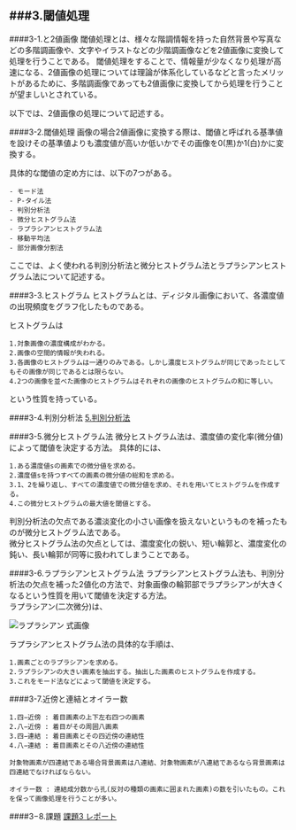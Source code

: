 ###3.閾値処理
--------------------------------------------
####3-1.と2値画像
閾値処理とは、様々な階調情報を持った自然背景や写真などの多階調画像や、文字やイラストなどの少階調画像などを2値画像に変換して処理を行うことである。
閾値処理をすることで、情報量が少なくなり処理が高速になる、2値画像の処理については理論が体系化しているなどと言ったメリットがあるために、多階調画像であっても2値画像に変換してから処理を行うことが望ましいとされている。

以下では、2値画像の処理について記述する。

####3-2.閾値処理
画像の場合2値画像に変換する際は、閾値と呼ばれる基準値を設けその基準値よりも濃度値が高いか低いかでその画像を0(黒)か1(白)かに変換する。

具体的な閾値の定め方には、以下の7つがある。

	- モード法
	- P-タイル法
	- 判別分析法
	- 微分ヒストグラム法
	- ラプラシアンヒストグラム法
	- 移動平均法
	- 部分画像分割法

ここでは、よく使われる判別分析法と微分ヒストグラム法とラプラシアンヒストグラム法について記述する。

####3-3.ヒストグラム
ヒストグラムとは、ディジタル画像において、各濃度値の出現頻度をグラフ化したものである。

ヒストグラムは

	1.対象画像の濃度構成がわかる。
	2.画像の空間的情報が失われる。
	3.各画像のヒストグラムは一通りのみである。しかし濃度ヒストグラムが同じであったとしてもその画像が同じであるとは限らない。
	4.2つの画像を並べた画像のヒストグラムはそれぞれの画像のヒストグラムの和に等しい。

という性質を持っている。

####3-4.判別分析法
[5.判別分析法](/Text/Text5.md)


####3-5.微分ヒストグラム法
微分ヒストグラム法は、濃度値の変化率(微分値)によって閾値を決定する方法。
具体的には、  

	1.ある濃度値sの画素での微分値を求める。
	2.濃度値sを持つすべての画素の微分値の総和を求める。
	3.1、2を繰り返し、すべての濃度値での微分値を求め、それを用いてヒストグラムを作成する。
	4.この微分ヒストグラムの最大値を閾値とする。

判別分析法の欠点である濃淡変化の小さい画像を扱えないというものを補ったものが微分ヒストグラム法である。  
微分ヒストグラム法の欠点としては、濃度変化の鋭い、短い輪郭と、濃度変化の鈍い、長い輪郭が同等に扱われてしまうことである。

####3-6.ラプラシアンヒストグラム法
ラプラシアンヒストグラム法も、判別分析法の欠点を補った2値化の方法で、対象画像の輪郭部でラプラシアンが大きくなるという性質を用いて閾値を決定する方法。  
ラプラシアン(二次微分)は、  
<!--><img src="" alt="ラプラシアン 式画像"></!-->

ラプラシアンヒストグラム法の具体的な手順は、

	1.画素ごとのラプラシアンを求める。
	2.ラプラシアンの大きい画素を抽出する。抽出した画素のヒストグラムを作成する。
	3.これをモード法などによって閾値を決定する。


####3-7.近傍と連結とオイラー数

	1.四−近傍 : 着目画素の上下左右四つの画素
	2.八−近傍 : 着目がその周囲八画素
	3.四−連結 : 着目画素とその四近傍の連結性
	4.八−連結 : 着目画素とその八近傍の連結性

	対象物画素が四連結である場合背景画素は八連結、対象物画素が八連結であるなら背景画素は四連結でなければならない。

	オイラー数 : 連結成分数から孔(反対の種類の画素に囲まれた画素)の数を引いたもの。これを保って画像処理を行うことが多い。



####3−8.課題
[課題3 レポート](/Report/report3.md)